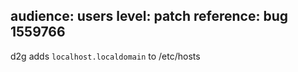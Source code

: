 audience: users
level: patch
reference: bug 1559766
---
d2g adds `localhost.localdomain` to /etc/hosts
